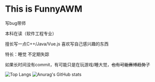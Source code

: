# This is FunnyAWM

写bug带师

本科在读（软件工程专业）

擅长写一点C++/Java/Vue.js 喜欢写自己感兴趣的东西

特长：睡觉 不定期失踪

如果长时间没有commit，有可能只是在玩游戏/睡大觉，~~也有可能赛博趋势了~~

![Top Langs](https://github-readme-stats.vercel.app/api/top-langs/?username=FunnyAWM&theme=dark)
![Anurag's GitHub stats](https://github-readme-stats.vercel.app/api?username=FunnyAWM&show_icons=true&theme=dark&icon_color=FFFFFF) 

